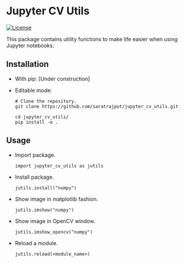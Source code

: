 # Jupyter CV Utils

[![License](https://img.shields.io/badge/License-MIT-blue.svg)](https://img.shields.io/badge/License-MIT-blue.svg)

This package contains utility functions to make life easier when using Jupyter notebooks.

## Installation

* With pip:
[Under construction]

* Editable mode:

    ```
    # Clone the repository.
    git clone https://github.com/saratrajput/jupyter_cv_utils.git

    cd jupyter_cv_utils/
    pip install -e .
    ```

## Usage

* Import package.

    ```
    import jupyter_cv_utils as jutils
    ```

* Install package.

    ```
    jutils.install("numpy")
    ```

* Show image in matplotlib fashion.

    ```
    jutils.imshow("numpy")
    ```

* Show image in OpenCV window.

    ```
    jutils.imshow_opencv("numpy")
    ```

* Reload a module.

    ```
    jutils.reload(<module_name>)
    ```
